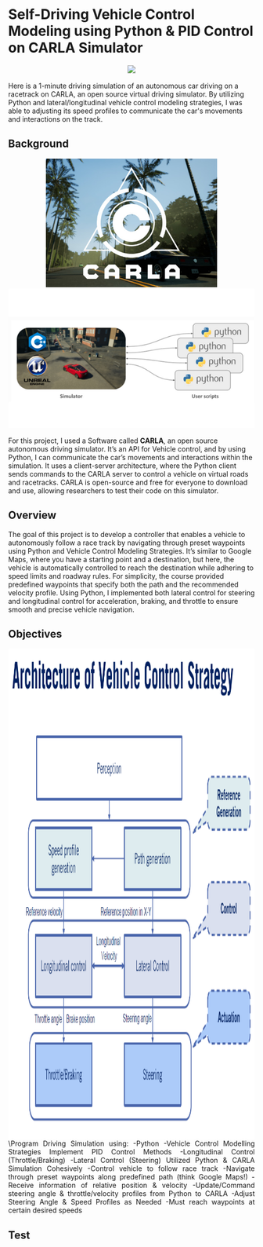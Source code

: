 # Self-Driving Vehicle Control Modeling using Python & PID Control on CARLA Simulator 
<p align="center">
  <a href="https://github.com/YusufWong/My-Portfolio/tree/main/Projects/Self-Driving-Vehicle-Control-Modeling-Project">
    <img src="https://github.com/YusufWong/My-Portfolio/blob/main/images/Car-Simulation.gif" width="800">
  </a>

</p>
Here is a 1-minute driving simulation of an autonomous car driving on a racetrack on CARLA, an open source virtual driving simulator. By utilizing Python and lateral/longitudinal vehicle control modeling strategies, I was able to adjusting its speed profiles to communicate the car's movements and interactions on the track.


## Background

<p align="center">
  <img src="https://github.com/YusufWong/My-Portfolio/blob/main/Projects/Self-Driving-Vehicle-Control-Modeling-Project/images/CARLA_logo.jpg"
  width = "350" />
  <img src="https://github.com/YusufWong/My-Portfolio/blob/main/Projects/Self-Driving-Vehicle-Control-Modeling-Project/images/SimulatorWithPython.png"
  width = "650" />
</p>


For this project, I used a Software called **CARLA**, an open source autonomous driving simulator. It’s an API for Vehicle control, and by using Python, I can communicate the car’s movements and interactions within the simulation. It uses a client-server architecture, where the Python client sends commands to the CARLA server to control a vehicle on virtual roads and racetracks. CARLA is open-source and free for everyone to download and use, allowing researchers to test their code on this simulator.

## Overview

The goal of this project is to develop a controller that enables a vehicle to autonomously follow a race track by navigating through preset waypoints using Python and Vehicle Control Modeling Strategies. It’s similar to Google Maps, where you have a starting point and a destination, but here, the vehicle is automatically controlled to reach the destination while adhering to speed limits and roadway rules. For simplicity, the course provided predefined waypoints that specify both the path and the recommended velocity profile. Using Python, I implemented both lateral control for steering and longitudinal control for acceleration, braking, and throttle to ensure smooth and precise vehicle navigation.

## Objectives
<img align="left"  src="https://github.com/YusufWong/My-Portfolio/blob/main/Projects/Self-Driving-Vehicle-Control-Modeling-Project/images/VehicleControlStrategyArchitecture.png" 
  height = "1000"
  width = "600" />
<p align="justify"> 
\Program Driving Simulation using: 
 -Python
 -Vehicle Control Modelling Strategies
Implement PID Control Methods
  -Longitudinal Control (Throttle/Braking)
 -Lateral Control (Steering)
Utilized Python & CARLA Simulation Cohesively
 -Control vehicle to follow race track
 -Navigate through preset waypoints along predefined path (think Google Maps!)
 -Receive information of relative position & velocity 
 -Update/Command steering angle & throttle/velocity profiles from Python to CARLA
 -Adjust Steering Angle & Speed Profiles as Needed
 -Must reach waypoints at certain desired speeds
</p>

## Test
